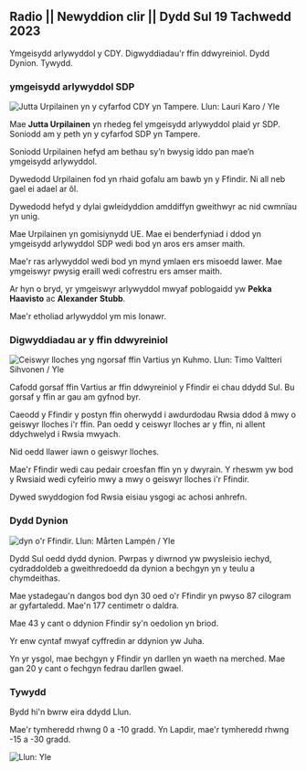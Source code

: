 ## Radio || Newyddion clir || Dydd Sul 19 Tachwedd 2023

Ymgeisydd arlywyddol y CDY. Digwyddiadau'r ffin ddwyreiniol. Dydd Dynion. Tywydd.

### ymgeisydd arlywyddol SDP

![Jutta Urpilainen yn y cyfarfod CDY yn Tampere. Llun: Lauri Karo / Yle](https://images.cdn.yle.fi/image/upload/c_crop,h_3078,w_5472,x_0,y_536/ar_1.7777777777777,c_fill,g_faces,h_671,w_0/pdrq_auto:eco/f_auto/fl_lossy/v1700390392/39-12029436559e5d3e7734)

Mae **Jutta Urpilainen** yn rhedeg fel ymgeisydd arlywyddol plaid yr SDP. Soniodd am y peth yn y cyfarfod SDP yn Tampere.

Soniodd Urpilainen hefyd am bethau sy’n bwysig iddo pan mae’n ymgeisydd arlywyddol.

Dywedodd Urpilainen fod yn rhaid gofalu am bawb yn y Ffindir. Ni all neb gael ei adael ar ôl.

Dywedodd hefyd y dylai gwleidyddion amddiffyn gweithwyr ac nid cwmnïau yn unig.

Mae Urpilainen yn gomisiynydd UE. Mae ei benderfyniad i ddod yn ymgeisydd arlywyddol SDP wedi bod yn aros ers amser maith.

Mae'r ras arlywyddol wedi bod yn mynd ymlaen ers misoedd lawer. Mae ymgeiswyr pwysig eraill wedi cofrestru ers amser maith.

Ar hyn o bryd, yr ymgeiswyr arlywyddol mwyaf poblogaidd yw **Pekka Haavisto** ac **Alexander** **Stubb**.

Mae'r etholiad arlywyddol ym mis Ionawr.

### Digwyddiadau ar y ffin ddwyreiniol

![Ceiswyr lloches yng ngorsaf ffin Vartius yn Kuhmo. Llun: Timo Valtteri Sihvonen / Yle](https://images.cdn.yle.fi/image/upload/c_crop,h_2312,w_4110,x_1360,y_535/ar_1.77777777777777,c_fill,g_01s,c_fill,g_01,000,c_fill_1360,c_fill,p_02/04/q_auto:eco/f_auto/fl_lossy/v1700313355/39-12026836558740e2c62a)

Cafodd gorsaf ffin Vartius ar ffin ddwyreiniol y Ffindir ei chau ddydd Sul. Bu gorsaf y ffin ar gau am gyfnod byr.

Caeodd y Ffindir y postyn ffin oherwydd i awdurdodau Rwsia ddod â mwy o geiswyr lloches i'r ffin. Pan oedd y ceiswyr lloches ar y ffin, ni allent ddychwelyd i Rwsia mwyach.

Nid oedd llawer iawn o geiswyr lloches.

Mae'r Ffindir wedi cau pedair croesfan ffin yn y dwyrain. Y rheswm yw bod y Rwsiaid wedi cyfeirio mwy a mwy o geiswyr lloches i'r Ffindir.

Dywed swyddogion fod Rwsia eisiau ysgogi ac achosi anhrefn.

### Dydd Dynion

![dyn o'r Ffindir. Llun: Mårten Lampén / Yle](https://images.cdn.yle.fi/image/upload/c_crop,h_3375,w_6000,x_0,y_164/ar_1.77777777777777,c_fill,g_faces,h_670,c_fill,g_faces,h_675q_auto:eco/f_auto/fl_lossy/v1700042381/39-1200843655493de62883)

Dydd Sul oedd dydd dynion. Pwrpas y diwrnod yw pwysleisio iechyd, cydraddoldeb a gweithredoedd da dynion a bechgyn yn y teulu a chymdeithas.

Mae ystadegau'n dangos bod dyn 30 oed o'r Ffindir yn pwyso 87 cilogram ar gyfartaledd. Mae'n 177 centimetr o daldra.

Mae 43 y cant o ddynion Ffindir sy'n oedolion yn briod.

Yr enw cyntaf mwyaf cyffredin ar ddynion yw Juha.

Yn yr ysgol, mae bechgyn y Ffindir yn darllen yn waeth na merched. Mae gan 20 y cant o fechgyn fedrau darllen gwael.

### Tywydd

Bydd hi'n bwrw eira ddydd Llun.

Mae'r tymheredd rhwng 0 a -10 gradd. Yn Lapdir, mae'r tymheredd rhwng -15 a -30 gradd.

![ Llun: Yle](https://images.cdn.yle.fi/image/upload/c_crop,h_1080,w_1919,x_0,y_0/ar_1.777777777777777,c_fill,g_faces,h_675,w_1200.0/d/:eco/f_auto/fl_lossy/v1700408413/39-1203034655a2c36dc32d)